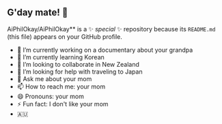 ## G'day mate! 👋


AiPhilOkay/AiPhilOkay** is a ✨ _special_ ✨ repository because its `README.md` (this file) appears on your GitHub profile.

- 🔭 I’m currently working on a documentary about your grandpa
- 🌱 I’m currently learning Korean
- 👯 I’m looking to collaborate in New Zealand
- 🤔 I’m looking for help with traveling to Japan
- 💬 Ask me about your mom
- 📫 How to reach me: your mom
- 😄 Pronouns: your mom
- ⚡ Fun fact: I don't like your mom
- 🇦🇺
  
